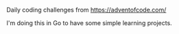 Daily coding challenges from https://adventofcode.com/

I'm doing this in Go to have some simple learning projects.
